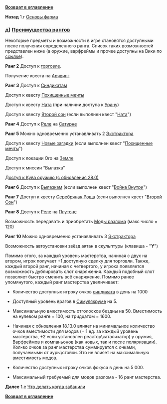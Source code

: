 **[Возврат в оглавление](index.md)**

**Назад** 1.г [Основы фарма](01_сd.md)

### д) [Преимущества рангов](https://warframe.fandom.com/ru/wiki/%D0%A0%D0%B0%D0%BD%D0%B3_%D0%9C%D0%B0%D1%81%D1%82%D0%B5%D1%80%D1%81%D1%82%D0%B2%D0%B0)

Некоторые предметы и возможности в игре становятся доступными после получения определенного ранга. Список таких возможностей представлен ниже (а оружие, варфреймы и прочее доступны на Вики по [ссылке](https://warframe.fandom.com/ru/wiki/%D0%A0%D0%B0%D0%BD%D0%B3_%D0%9C%D0%B0%D1%81%D1%82%D0%B5%D1%80%D1%81%D1%82%D0%B2%D0%B0)).

**Ранг 2** Доступ к [торговле](https://warframe.fandom.com/ru/wiki/%D0%A2%D0%BE%D1%80%D0%B3%D0%BE%D0%B2%D0%BB%D1%8F).

  Получение квеста на [Арчвинг](https://warframe.fandom.com/ru/wiki/%D0%90%D1%80%D1%87%D0%B2%D0%B8%D0%BD%D0%B3)

**Ранг 3** Доступ к [Синдикатам](https://warframe.fandom.com/ru/wiki/%D0%A1%D0%B8%D0%BD%D0%B4%D0%B8%D0%BA%D0%B0%D1%82%D1%8B)	

  Доступ к квесту [Похищенные мечты](https://warframe.fandom.com/ru/wiki/%D0%9F%D0%BE%D1%85%D0%B8%D1%89%D0%B5%D0%BD%D0%BD%D1%8B%D0%B5_%D0%BC%D0%B5%D1%87%D1%82%D1%8B)	

  Доступ к квесту [Ната](https://warframe.fandom.com/ru/wiki/%D0%9D%D0%B0%D1%82%D0%B0) (при наличии доступа к [Урану](https://warframe.fandom.com/ru/wiki/%D0%A3%D1%80%D0%B0%D0%BD))	

  Доступ к квесту [Второй сон](https://warframe.fandom.com/ru/wiki/%D0%92%D1%82%D0%BE%D1%80%D0%BE%D0%B9_%D1%81%D0%BE%D0%BD) (если выполнен квест "[Ната](https://warframe.fandom.com/ru/wiki/%D0%9D%D0%B0%D1%82%D0%B0)")

**Ранг 4** Доступ к [Реле](https://warframe.fandom.com/ru/wiki/%D0%A0%D0%B5%D0%BB%D0%B5) на [Сатурне](https://warframe.fandom.com/ru/wiki/%D0%A1%D0%B0%D1%82%D1%83%D1%80%D0%BD)

**Ранг 5** Можно одновременно устанавливать 2 [Экстрактора](https://warframe.fandom.com/ru/wiki/%D0%AD%D0%BA%D1%81%D1%82%D1%80%D0%B0%D0%BA%D1%82%D0%BE%D1%80%D1%8B)	

  Доступ к квесту [Новые загадки](https://warframe.fandom.com/ru/wiki/%D0%9D%D0%BE%D0%B2%D1%8B%D0%B5_%D0%B7%D0%B0%D0%B3%D0%B0%D0%B4%D0%BA%D0%B8) (если выполнен квест "[Похищенные мечты](https://warframe.fandom.com/ru/wiki/%D0%9F%D0%BE%D1%85%D0%B8%D1%89%D0%B5%D0%BD%D0%BD%D1%8B%D0%B5_%D0%BC%D0%B5%D1%87%D1%82%D1%8B)")	

  Доступ к локации Oro на [Земле](https://warframe.fandom.com/ru/wiki/%D0%97%D0%B5%D0%BC%D0%BB%D1%8F)

  Доступ к миссии “Вылазка”

   [Доступ к Кува оружию (с обновления 28.0)](https://warframe.fandom.com/ru/wiki/%D0%9A%D0%B0%D1%82%D0%B5%D0%B3%D0%BE%D1%80%D0%B8%D1%8F:%D0%9A%D1%83%D0%B2%D0%B0_%D0%BE%D1%80%D1%83%D0%B6%D0%B8%D0%B5)

**Ранг 6** Доступ к [Вылазкам](https://warframe.fandom.com/ru/wiki/%D0%92%D1%8B%D0%BB%D0%B0%D0%B7%D0%BA%D0%B0) (если выполнен квест "[Война Внутри](https://warframe.fandom.com/ru/wiki/%D0%92%D0%BE%D0%B9%D0%BD%D0%B0_%D0%92%D0%BD%D1%83%D1%82%D1%80%D0%B8)")

**Ранг 7** Доступ к квесту [Серебряная Роща](https://warframe.fandom.com/ru/wiki/%D0%A1%D0%B5%D1%80%D0%B5%D0%B1%D1%80%D1%8F%D0%BD%D0%B0%D1%8F_%D0%A0%D0%BE%D1%89%D0%B0) (если выполнен квест "[Второй Сон](https://warframe.fandom.com/ru/wiki/%D0%92%D1%82%D0%BE%D1%80%D0%BE%D0%B9_%D0%A1%D0%BE%D0%BD)")

**Ранг 8** Доступ к [Реле](https://warframe.fandom.com/ru/wiki/%D0%A0%D0%B5%D0%BB%D0%B5) на [Плутоне](https://warframe.fandom.com/ru/wiki/%D0%9F%D0%BB%D1%83%D1%82%D0%BE%D0%BD)	

  Возможность передавать и приобретать [Моды разлома](https://warframe.fandom.com/ru/wiki/%D0%9C%D0%BE%D0%B4%D1%8B_%D1%80%D0%B0%D0%B7%D0%BB%D0%BE%D0%BC%D0%B0) (макс число = 120)

**Ранг 10** Можно одновременно устанавливать 3 [Экстрактора](https://warframe.fandom.com/ru/wiki/%D0%AD%D0%BA%D1%81%D1%82%D1%80%D0%B0%D0%BA%D1%82%D0%BE%D1%80%D1%8B)

  Возможность автоустановки звёзд аятан в скульптуры (клавиша - "**Y**")

Помимо этого, за каждый уровень мастерства, начиная с двух на втором, игрок получает +1 доступную сделку для торговли. Также, каждый второй ранг, начиная с четвертого, у игрока появляется возможность дублировать слот снаряжения. Каждый подобный слот позволяет быстро сменить всё снаряжение. Помимо ранее упомянутого, каждый ранг мастерства увеличивает:


*   Количество доступных игроку очков [синдиката](https://warframe.fandom.com/ru/wiki/%D0%A1%D0%B8%D0%BD%D0%B4%D0%B8%D0%BA%D0%B0%D1%82%D1%8B) в день на 1000

*   Доступный уровень врагов в [Симулякруме](https://warframe.fandom.com/ru/wiki/%D0%A1%D0%B8%D0%BC%D1%83%D0%BB%D1%8F%D0%BA%D1%80%D1%83%D0%BC) на 5.
*   Максимальную вместимость отголосков бездны на 50. Вместимость на нулевом ранге = 100, на тридцатом = 1600.
*   Начиная с обновления 18.13.0 влияет на минимальное количество очков вместимости для модов (+ 1 ед. за каждый уровень мастерства, +2 если установлен реактор\катализатор) у оружия, Варфреймов и компаньонов (как новых, так и после поляризации). Кол-во очков за ранг мастерства суммируется с очками, получаемыми от ауры\стойки. Это не влияет на максимальную вместимость модов.
*   Количество доступных игроку очков фокуса в день на 5 000.
*   Максимальный требуемый для модов разлома - 16 ранг мастерства.

**Далее** 1.e [Что делать когда забанили](01_f.md)

**[Возврат в оглавление](index.md)**


